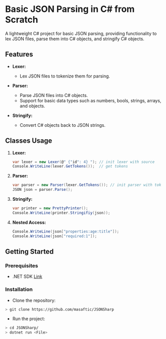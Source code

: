 # Basic JSON Parsing in C# from Scratch

A lightweight C# project for basic JSON parsing, providing functionality to lex JSON files, parse them into C# objects, and stringify C# objects.

## Features

- **Lexer:**
  - Lex JSON files to tokenize them for parsing.

- **Parser:**
  - Parse JSON files into C# objects.
  - Support for basic data types such as numbers, bools, strings, arrays, and objects.

- **Stringify:**
  - Convert C# objects back to JSON strings.

## Classes Usage

1. **Lexer:**
    ```csharp
    var lexer = new Lexer(@" {"id": 4} "); // init lexer with source
    Console.WriteLine(lexer.GetTokens());  // get tokens
    ```

2. **Parser:**
    ```csharp
    var parser = new Parser(lexer.GetTokens()); // init parser with tokens
    JSON json = parser.Parse();                 
    ```

3. **Stringify:**
    ```csharp
    var printer = new PrettyPrinter();
    Console.WriteLine(printer.Stringifiy(json));
    ```

4. **Nested Access:**
   ```csharp
   Console.WriteLine(json["properties:age:title"]);
   Console.WriteLine(json["required:1"]);
   ```


## Getting Started
### Prerequisites
- .NET SDK [Link](https://dotnet.microsoft.com/en-us/download)

### Installation
- Clone the repository:

```bash
> git clone https://github.com/masaftic/JSONSharp
```

- Run the project:

```bash
> cd JSONSharp/
> dotnet run <File>
```